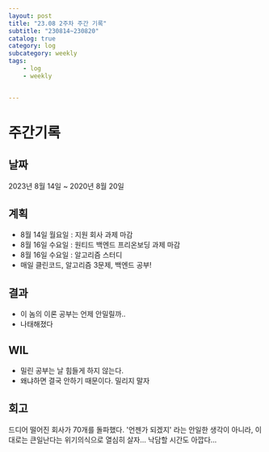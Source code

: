 ```yaml
---
layout: post
title: "23.08 2주차 주간 기록"
subtitle: "230814~230820"
catalog: true
category: log
subcategory: weekly
tags:
    - log
    - weekly


---
```


# 주간기록

## 날짜

2023년 8월 14일 ~ 2020년 8월 20일

## 계획

- 8월 14일 월요일 : 지원 회사 과제 마감
- 8월 16일 수요일 : 원티드 백엔드 프리온보딩 과제 마감
- 8월 16일 수요일 : 알고리즘 스터디
- 매일 클린코드, 알고리즘 3문제, 백엔드 공부!

## 결과

- 이 놈의 이론 공부는 언제 안밀릴까..
- 나태해졌다

## WIL

- 밀린 공부는 날 힘들게 하지 않는다.
- 왜냐하면 결국 안하기 때문이다. 밀리지 말자

## 회고

드디어 떨어진 회사가 70개를 돌파했다. '언젠가 되겠지' 라는 안일한 생각이 아니라, 이대로는 큰일난다는 위기의식으로 열심히 살자... 낙담할 시간도 아깝다... 